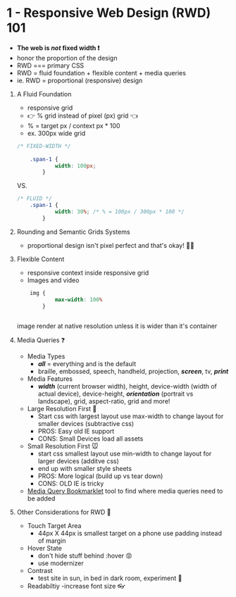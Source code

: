 # 1 - Responsive Web Design (RWD) 101

* **The web is _not_ fixed width :exclamation:**
* honor the proportion of the design
* RWD === primary CSS 
* RWD = fluid foundation + flexible content + media queries
* ie. RWD = proportional (responsive) design

1. A Fluid Foundation  
    * responsive grid
    * :point_right: % grid instead of pixel (px) grid :point_left:
    *  % = target px / context px * 100
    * ex. 300px wide grid
    ```css  
    /* FIXED-WIDTH */
  
        .span-1 {
                width: 100px;
            }
    ```
    VS.

    ```css   
    /* FLUID */
        .span-1 {
                width: 30%; /* % = 100px / 300px * 100 */
            }
    ```

    
2. Rounding and Semantic Grids Systems
    * proportional design isn't pixel perfect and that's okay! :ok_woman:
3. Flexible Content
    * responsive context inside responsive grid
    * Images and video
    ```css 
        img {
                max-width: 100%
            }
        
    ```
    image render at native resolution unless it is wider than it's container
4. Media Queries :question:
    * Media Types
        - **_all_** = everything and is the default
        - braille, embossed, speech, handheld, projection, **_screen_**, tv, **_print_**
    * Media Features
        * **_width_** (current browser width), height, device-width (width of actual device), device-height, **_orientation_** (portrait vs landscape), grid, aspect-ratio, grid and more!
    * Large Resolution First :elephant:
        - Start css with largest layout use max-width to change layout for smaller devices (subtractive  css)
        - PROS: Easy old IE support
        - CONS: Small Devices load all assets
    * Small Resolution First :mouse:
        - start css smallest layout  use min-width to change layout for larger devices (additve css) 
        - end up with smaller style sheets
        - PROS: More logical (build up vs tear down)
        - CONS: OLD IE is tricky
    * [Media Query Bookmarklet](https://github.com/sparkbox/mediaQueryBookmarklet) tool to find where media queries need to be added
5. Other Considerations for RWD :iphone:
    * Touch Target Area 
        - 44px X 44px is smallest target on a phone 
        use padding instead of margin
    * Hover State
        - don't hide stuff behind :hover :rage:
        - use modernizer
    * Contrast
        - test site in sun, in bed in dark room, experiment :eyes:
    * Readabiltiy 
        -increase font size :eyeglasses:
         
    
    
    
    
